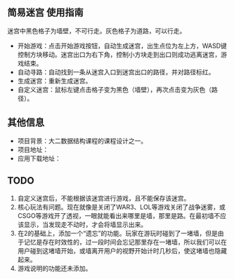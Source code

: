 ## 简易迷宫 使用指南

迷宫中黑色格子为墙壁，不可行走。灰色格子为道路，可以行走。

* 开始游戏：点击开始游戏按钮，自动生成迷宫，出生点位为左上方，WASD键控制方块移动。迷宫出口为右下角，控制小方块走到出口则成功逃离迷宫，游戏结束。
* 自动寻路：自动找到一条从迷宫入口到迷宫出口的路径，并对路径标红。
* 生成迷宫：重新生成迷宫。
* 自定义迷宫：鼠标左键点击格子变为黑色（墙壁），再次点击变为灰色（路径）。



## 其他信息

* 项目背景：大二数据结构课程的课程设计之一。
* 项目地址：
* 应用下载地址：



## TODO

1. 自定义迷宫后，不能根据该迷宫进行游戏，且不能保存该迷宫。
2. 核心玩法有问题。现在就像是关闭了WAR3、LOL等游戏关闭了战争迷雾，或CSGO等游戏开了透视，一眼就能看出来哪里是墙，那里是路。在最初墙不应该显示，当发现走不动时，才会将墙显示出来。
3. 在2的基础上，添加一个“遗忘”的功能。玩家在游玩时碰到了一堵墙，但是由于记忆是存在时效性的，过一段时间会忘记那里存在一堵墙，所以我们可以在用户碰到这堵墙开始，或墙离开用户的视野开始计时几秒后，使这堵墙也隐藏起来。
4. 游戏说明的功能还未添加。